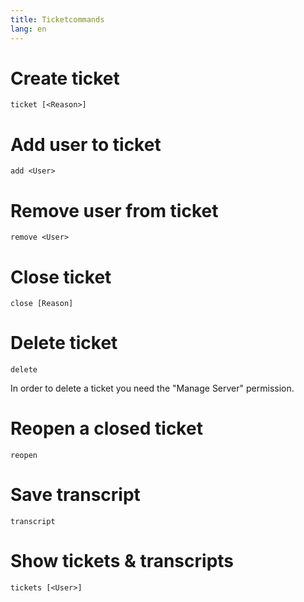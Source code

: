 ```yaml
---
title: Ticketcommands
lang: en
---
```


# Create ticket

`ticket [<Reason>]`

# Add user to ticket

`add <User>`

# Remove user from ticket

`remove <User>`

# Close ticket

`close [Reason]`

# Delete ticket

`delete`

In order to delete a ticket you need the "Manage Server" permission.

# Reopen a closed ticket

`reopen`

# Save transcript

`transcript`

# Show tickets & transcripts

`tickets [<User>]`
